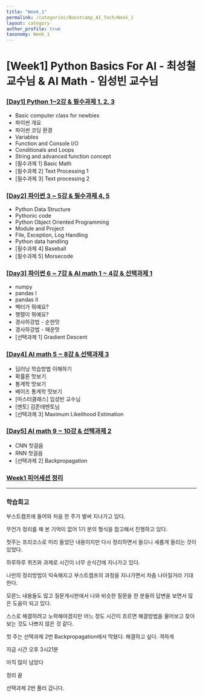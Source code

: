 ```yaml
---
title: "Week_1"
permalink: /categories/Boostcamp_AI_Tech/Week_1
layout: category
author_profile: true
taxonomy: Week_1
---
```


# [Week1] Python Basics For AI - 최성철 교수님 & AI Math - 임성빈 교수님

### [[Day1] Python 1~2강 & 필수과제 1, 2, 3](https://github.com/raki-1203/boostcamp_note/tree/main/Week_1/Day_1)

- Basic computer class for newbies
- 파이썬 개요
- 파이썬 코딩 환경
- Variables
- Function and Console I/O
- Conditionals and Loops
- String and advanced function concept
- [필수과제 1] Basic Math
- [필수과제 2] Text Processing 1
- [필수과제 3] Text processing 2

### [[Day2] 파이썬 3 ~ 5강 & 필수과제 4, 5](https://github.com/raki-1203/boostcamp_note/tree/main/Week_1/Day_2)

- Python Data Structure
- Pythonic code
- Python Object Oriented Programming
- Module and Project
- File, Exception, Log Handling
- Python data handling
- [필수과제 4] Baseball
- [필수과제 5] Morsecode

### [[Day3] 파이썬 6 ~ 7강 & AI math 1 ~ 4강 & 선택과제 1](https://github.com/raki-1203/boostcamp_note/tree/main/Week_1/Day_3)

- numpy
- pandas I
- pandas II
- 벡터가 뭐예요?
- 행렬이 뭐예요?
- 경사하강법 - 순한맛
- 경사하강법 - 매운맛
- [선택과제 1] Gradient Descent

### [[Day4] AI math 5 ~ 8강 & 선택과제 3](https://github.com/raki-1203/boostcamp_note/tree/main/Week_1/Day_4)

- 딥러닝 학습방법 이해하기
- 확률론 맛보기
- 통계학 맛보기
- 베이즈 통계학 맛보기
- [마스터클래스] 임성빈 교수님
- [멘토] 김준태멘토님
- [선택과제 3] Maximum Likelihood Estimation

### [[Day5] AI math 9 ~ 10강 & 선택과제 2](https://github.com/raki-1203/boostcamp_note/tree/main/Week_1/Day_5)

- CNN 첫걸음
- RNN 첫걸음
- [선택과제 2] Backpropagation

### [Week1 피어세션 정리](https://github.com/raki-1203/Boostcamp_2st_Hot6/tree/main/Meetup-log/week1)

---
### 학습회고

부스트캠프에 들어와 처음 한 주가 벌써 지나가고 있다.

무언가 정리를 해 본 기억이 없어 1기 분의 형식을 참고해서 진행하고 있다.

첫주는 프리코스로 미리 들었던 내용이지만 다시 정리하면서 들으니 새롭게 들리는 것이 있었다.

하루하루 퀴즈와 과제로 시간이 너무 순식간에 지나가고 있다.

나만의 정리방법이 익숙해지고 부스트캠프의 과정을 지나가면서 차츰 나아질거라 기대한다.

모른느 내용들도 많고 질문게시판에서 나와 비슷한 질문을 한 분들의 답변을 보면서 많은 도움이 되고 있다.

스스로 해결하려고 노력해야겠지만 어느 정도 시간이 흐르면 해결방법을 물어보고 찾아보는 것도 나쁘지 않은 것 같다.

첫 주는 선택과제 2번 Backpropagation에서 막혔다. 해결하고 싶다. 격하게

지금 시간 오후 3시21분

아직 많이 남았다 

정리 끝 

선택과제 2번 풀러 갑니다.



